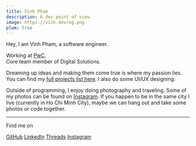```yaml
---
title: Vinh Pham
description: A dev point of view
image: https://vinh.dev/og.png
plum: true
---
```


Hey, I am Vinh Pham, a software engineer.

Working at [PwC](https://pwc.com/).<br>
Core team member of Digital Solutions.<br>

Dreaming up ideas and making them come true is where my passion lies. You can find my [full projects list here](/projects). I also do some UI/UX designing.

Outside of programming, I enjoy doing photography and traveling. Some of my photos can be found on [Instagram](https://www.instagram.com/vinh.phm). If you happen to be in the same city I live (currently in Ho Chi Minh City), maybe we can hang out and take some photos or code together.

<div flex-auto />

***

Find me on

<p flex="~ gap-3 wrap" class="mt--2!">
  <a href="https://github.com/vinhphm" target="_blank"><span op75 i-simple-icons-github /> GitHub</a>
  <a href="https://www.linkedin.com/in/vinhphm/" target="_blank"><span op75 i-simple-icons-linkedin /> LinkedIn</a>
  <a href="https://www.threads.net/@vinh.phm" target="_blank"><span op75 i-fa6-brands-threads /> Threads</a>
  <a href="https://www.instagram.com/vinh.phm" target="_blank"><span op75 i-simple-icons-instagram /> Instagram</a>
</p>
